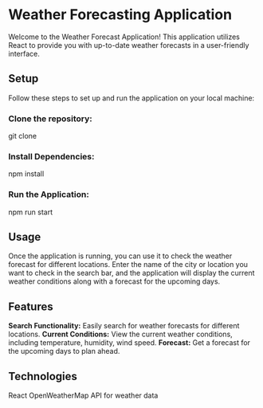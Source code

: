 # Weather Forecasting Application

Welcome to the Weather Forecast Application! This application utilizes React to provide you with up-to-date weather forecasts in a user-friendly interface.

## Setup

Follow these steps to set up and run the application on your local machine:

### Clone the repository:
git clone 

### Install Dependencies:
npm install

### Run the Application:
npm run start

## Usage
Once the application is running, you can use it to check the weather forecast for different locations. Enter the name of the city or location you want to check in the search bar, and the application will display the current weather conditions along with a forecast for the upcoming days.

## Features
**Search Functionality:** Easily search for weather forecasts for different locations.
**Current Conditions:** View the current weather conditions, including temperature, humidity, wind speed.
**Forecast:** Get a forecast for the upcoming days to plan ahead.

## Technologies
React
OpenWeatherMap API for weather data


